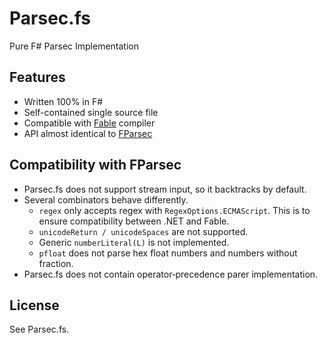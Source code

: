 Parsec.fs
=========

Pure F# Parsec Implementation

## Features

* Written 100% in F#
* Self-contained single source file
* Compatible with [Fable](https://fable.io/) compiler
* API almost identical to [FParsec](https://www.quanttec.com/fparsec/)

## Compatibility with FParsec

* Parsec.fs does not support stream input, so it backtracks by default.
* Several combinators behave differently.
  * `regex` only accepts regex with `RegexOptions.ECMAScript`. This is to ensure compatibility between .NET and Fable.
  * `unicodeReturn / unicodeSpaces` are not supported.
  * Generic `numberLiteral(L)` is not implemented.
  * `pfloat` does not parse hex float numbers and numbers without fraction.
* Parsec.fs does not contain operator‐precedence parer implementation.

## License

See Parsec.fs.
